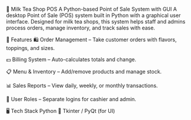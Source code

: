 🧋 Milk Tea Shop POS
A Python-based Point of Sale System with GUI
A desktop Point of Sale (POS) system built in Python with a graphical user interface.
Designed for milk tea shops, this system helps staff and admins process orders, manage inventory, and track sales with ease.

🚀 Features
🛍 Order Management – Take customer orders with flavors, toppings, and sizes.

💵 Billing System – Auto-calculates totals and change.

📋 Menu & Inventory – Add/remove products and manage stock.

📊 Sales Reports – View daily, weekly, or monthly transactions.

👤 User Roles – Separate logins for cashier and admin.

🖥️ Tech Stack
Python 🐍
Tkinter / PyQt (for UI)
